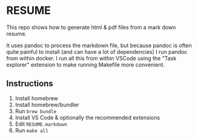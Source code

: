 # RESUME

This repo shows how to generate html & pdf files from a mark down resume.

It uses pandoc to process the markdown file, but because pandoc is often quite painful to install (and can have a lot of dependencies) I run pandoc from within docker. I run all this from within VSCode using the "Task explorer" extension to make running Makefile more convenient.

## Instructions

1. Install homebrew
2. Install homebrew/bundler
3. Run ```brew bundle```
4. Install VS Code & optionally the recommended extensions
5. Edit ```RESUME.markdown```
6. Run ```make all```
